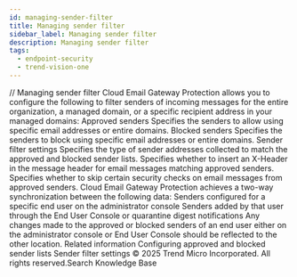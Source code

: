 ```yaml
---
id: managing-sender-filter
title: Managing sender filter
sidebar_label: Managing sender filter
description: Managing sender filter
tags:
  - endpoint-security
  - trend-vision-one
---
```


/*<![CDATA[*/ $('#title').html($('meta[name=map-description]').attr('content')); /*]]>*/ Managing sender filter Cloud Email Gateway Protection allows you to configure the following to filter senders of incoming messages for the entire organization, a managed domain, or a specific recipient address in your managed domains: Approved senders Specifies the senders to allow using specific email addresses or entire domains. Blocked senders Specifies the senders to block using specific email addresses or entire domains. Sender filter settings Specifies the type of sender addresses collected to match the approved and blocked sender lists. Specifies whether to insert an X-Header in the message header for email messages matching approved senders. Specifies whether to skip certain security checks on email messages from approved senders. Cloud Email Gateway Protection achieves a two-way synchronization between the following data: Senders configured for a specific end user on the administrator console Senders added by that user through the End User Console or quarantine digest notifications Any changes made to the approved or blocked senders of an end user either on the administrator console or End User Console should be reflected to the other location. Related information Configuring approved and blocked sender lists Sender filter settings © 2025 Trend Micro Incorporated. All rights reserved.Search Knowledge Base